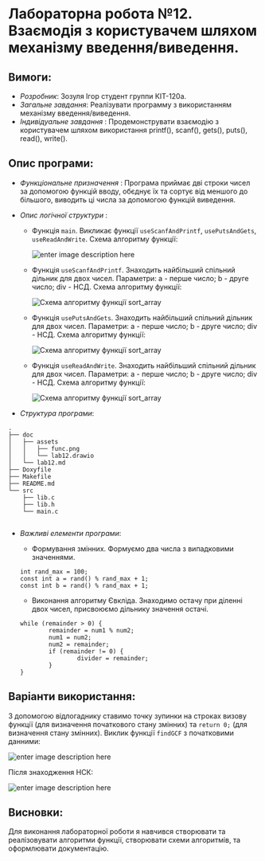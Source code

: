 ﻿# Лабораторна робота №12.  Взаємодія з користувачем шляхом механізму введення/виведення.
## Вимоги:
* *Розробник*: Зозуля Ігор студент группи КІТ-120а.
* *Загальне завдання*: Реалізувати программу з використанням механізму введення/виведення.
* *Індивідуальне завдання* : Продемонструвати взаємодію з користувачем шляхом використання printf(), scanf(), gets(), puts(), read(), write().
## Опис програми:
* *Функціональне призначення* : Програма приймає дві строки чисел за допомогою функцій вводу, обєднує їх та сортує від меншого до більшого, виводить ці числа за допомогою функцій виведення.

* *Опис логічної структури* :
   * Функція `main`. Викликає функції `useScanfAndPrintf`, `usePutsAndGets`, `useReadAndWrite`. Схема алгоритму функції:

     ![enter image description here](assets/.png)

   * Функція `useScanfAndPrintf`. Знаходить найбільший спільний дільник для двох чисел. Параметри: a - перше число; b - друге число; div - НСД. Схема алгоритму функції:

     ![Схема алгоритму функції  sort_array](assets/.png)

   * Функція `usePutsAndGets`. Знаходить найбільший спільний дільник для двох чисел. Параметри: a - перше число; b - друге число; div - НСД. Схема алгоритму функції:

     ![Схема алгоритму функції  sort_array](assets/.png)
    
   * Функція `useReadAndWrite`. Знаходить найбільший спільний дільник для двох чисел. Параметри: a - перше число; b - друге число; div - НСД. Схема алгоритму функції:

     ![Схема алгоритму функції  sort_array](assets/.png)

* *Структура програми*:
```
.
├── doc
│   ├── assets
│   │   ├── func.png
│   │   └── lab12.drawio
│   └── lab12.md
├── Doxyfile
├── Makefile
├── README.md
└── src
    ├── lib.c
    ├── lib.h
    └── main.c


```
* *Важливі елементи програми*:
   * Формування змінних. Формуємо два числа з випадковими значеннями.

   ```
   int rand_max = 100;
   const int a = rand() % rand_max + 1;
   const int b = rand() % rand_max + 1;
   ```
   *  Виконання алгоритму Євкліда. Знаходимо остачу при діленні двох чисел, присвоюємо дільнику значення остачі.
   ```
   while (remainder > 0) {
           remainder = num1 % num2;
           num1 = num2;
           num2 = remainder;
           if (remainder != 0) {
                   divider = remainder;
           }
   }
   ```
## Варіанти використання:
З допомогою відлогаднику ставимо точку зупинки на строках визову функції (для визначення початкового стану змінних)  та `return 0;` (для визначення стану змінних).
Виклик функції `findGCF` з початковими данними:

![enter image description here](assets/.png)

Після знаходження НСК:

![enter image description here](assets/.png)

## Висновки:
Для виконання лабораторної роботи я навчився створювати та реалізовувати алгоритми функції, створювати схеми алгоритмів, та оформлювати документацію.
